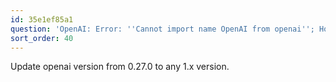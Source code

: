 ```yaml
---
id: 35e1ef85a1
question: 'OpenAI: Error: ''Cannot import name OpenAI from openai''; How to fix?'
sort_order: 40
---
```


Update openai version from 0.27.0 to any 1.x version.